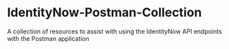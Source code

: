# IdentityNow-Postman-Collection
A collection of resources to assist with using the IdentityNow API endpoints with the Postman application

